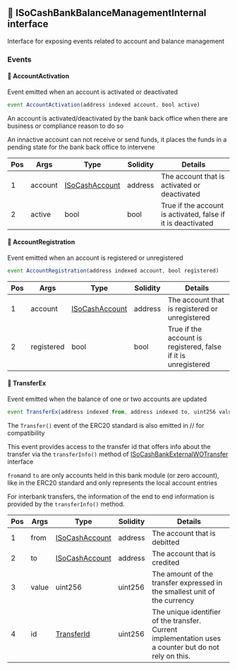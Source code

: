 ## 📜 ISoCashBankBalanceManagementInternal interface 

Interface for exposing events related to account and balance management

### Events

#### 📢 __AccountActivation__
Event emitted when an account is activated or deactivated

```js
event AccountActivation(address indexed account, bool active)
```
An account is activated/deactivated by the bank back office when there are business or compliance reason to do so 

An innactive account can not receive or send funds, it places the funds in a pending state for the bank back office to intervene

| Pos | Args | Type | Solidity | Details |
| --- | --- | --- | --- | --- |
|1 | account | [ISoCashAccount](./api-t-ISoCashAccount.md) | address | The account that is activated or deactivated |
|2 | active | bool | bool | True if the account is activated, false if it is deactivated |


#### 📢 __AccountRegistration__
Event emitted when an account is registered or unregistered

```js
event AccountRegistration(address indexed account, bool registered)
```
| Pos | Args | Type | Solidity | Details |
| --- | --- | --- | --- | --- |
|1 | account | [ISoCashAccount](./api-t-ISoCashAccount.md) | address | The account that is registered or unregistered |
|2 | registered | bool | bool | True if the account is registered, false if it is unregistered |


#### 📢 __TransferEx__
Event emitted when the balance of one or two accounts are updated

```js
event TransferEx(address indexed from, address indexed to, uint256 value, uint256 indexed id)
```
The `Transfer()` event of the ERC20 standard is also emitted in // for compatibility 

This event provides access to the transfer id that offers info about the transfer via the `transferInfo()` method of [ISoCashBankExternalWOTransfer](./api-ISoCashBankExternalWOTransfer) interface 

`from`and `to` are only accounts held in this bank module (or zero account), like in the ERC20 standard and only represents the local account entries 

For interbank transfers, the information of the end to end information is provided by the `transferInfo()` method.

| Pos | Args | Type | Solidity | Details |
| --- | --- | --- | --- | --- |
|1 | from | [ISoCashAccount](./api-t-ISoCashAccount.md) | address | The account that is debitted |
|2 | to | [ISoCashAccount](./api-t-ISoCashAccount.md) | address | The account that is credited |
|3 | value | uint256 | uint256 | The amount of the transfer expressed in the smallest unit of the currency |
|4 | id | [TransferId](./api-t-TransferId.md) | uint256 | The unique identifier of the transfer. Current implementation uses a counter but do not rely on this. |


